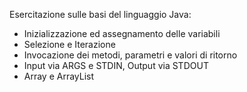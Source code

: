 Esercitazione sulle basi del linguaggio Java:
* Inizializzazione ed assegnamento delle variabili
* Selezione e Iterazione
* Invocazione dei metodi, parametri e valori di ritorno
* Input via ARGS e STDIN, Output via STDOUT
* Array e ArrayList
